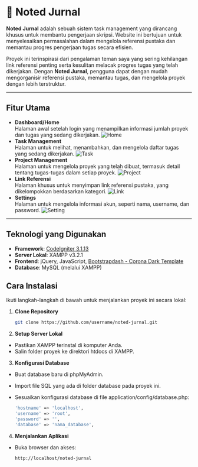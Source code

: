 # 📝 Noted Jurnal

**Noted Jurnal** adalah sebuah sistem task management yang dirancang khusus untuk membantu pengerjaan skripsi. Website ini bertujuan untuk menyelesaikan permasalahan dalam mengelola referensi pustaka dan memantau progres pengerjaan tugas secara efisien.

Proyek ini terinspirasi dari pengalaman teman saya yang sering kehilangan link referensi penting serta kesulitan melacak progres tugas yang telah dikerjakan. Dengan **Noted Jurnal**, pengguna dapat dengan mudah mengorganisir referensi pustaka, memantau tugas, dan mengelola proyek dengan lebih terstruktur.

---

## **Fitur Utama**

- **Dashboard/Home**  
  Halaman awal setelah login yang menampilkan informasi jumlah proyek dan tugas yang sedang dikerjakan.
  ![Home](assets.images/github/1.home.png)
- **Task Management**  
  Halaman untuk melihat, menambahkan, dan mengelola daftar tugas yang sedang dikerjakan.
  ![Task](assets.images/github/2.task.png)
- **Project Management**  
  Halaman untuk mengelola proyek yang telah dibuat, termasuk detail tentang tugas-tugas dalam setiap proyek.
  ![Project](assets.images/github/3.project.png)
- **Link Referensi**  
  Halaman khusus untuk menyimpan link referensi pustaka, yang dikelompokkan berdasarkan kategori.
  ![Link](assets.images/github/4.link.png)
- **Settings**  
  Halaman untuk mengelola informasi akun, seperti nama, username, dan password.
  ![Setting](assets.images/github/5.setting.png)

---

## **Teknologi yang Digunakan**

- **Framework**: [CodeIgniter 3.1.13](https://codeigniter.com/)
- **Server Lokal**: XAMPP v3.2.1
- **Frontend**: jQuery, JavaScript, [Bootstrapdash - Corona Dark Template](https://www.bootstrapdash.com/)
- **Database**: MySQL (melalui XAMPP)

## **Cara Instalasi**

Ikuti langkah-langkah di bawah untuk menjalankan proyek ini secara lokal:

1. **Clone Repository**
   ```bash
   git clone https://github.com/username/noted-jurnal.git
   ```
2. **Setup Server Lokal**

- Pastikan XAMPP terinstal di komputer Anda.
- Salin folder proyek ke direktori htdocs di XAMPP.

3. **Konfigurasi Database**

- Buat database baru di phpMyAdmin.
- Import file SQL yang ada di folder database pada proyek ini.
- Sesuaikan konfigurasi database di file application/config/database.php:

  ```bash
  'hostname' => 'localhost',
  'username' => 'root',
  'password' => '',
  'database' => 'nama_database',
  ```

4. **Menjalankan Aplikasi**

- Buka browser dan akses:
  ```bash
  http://localhost/noted-jurnal
  ```
